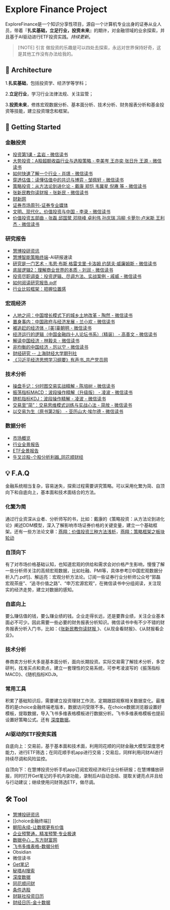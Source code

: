 # Explore Finance Project
ExploreFinance是一个知识分享性项目，源自一个计算机专业出身的证券从业人员，带着『**扎实基础，立足行业，投资未来**』的期许，对金融领域的业余探索，并且基于AI驱动进行ETF投资实践。*持续更新*。


> [!NOTE] 引言
> 做投资的乐趣是可以四处去探索，永远对世界保持好奇，这是其他工作没有办法给我的。


## 🧱 Architecture

1.**扎实基础**，包括投资学、经济学等学科；

2.**立足行业**，学习行业法律法规、关注监管；

3.**投资未来**，修炼宏观数据分析、基本面分析、技术分析、财务报表分析和基金投资等技能，建立投资理念和框架。

## 🚀 Getting Started

### 金融投资
- [投资第1课 - 孟岩 - 微信读书](https://weread.qq.com/web/reader/89b322f0813aba568g0116d0)
- [大势投资：A股超额收益行业与选股策略 - 李美岑 王亦奕 张日升 王源 - 微信读书](https://weread.qq.com/web/reader/8ea32590813ab8e14g016c13)
- [如何快速了解一个行业 - 肖璟 - 微信读书](https://weread.qq.com/web/reader/4a1321f0813aba52eg011a0a)
- [穿透估值：读懂估值中的共识与博弈 - 邹佩轩 - 微信读书](https://weread.qq.com/web/reader/56732180813ab91e1g01942f)
- [策略投资：从方法论到进化论 - 戴康 郑恺 韦冀星 倪赓 等 - 微信读书](https://weread.qq.com/web/reader/3a332100813ab8291g01835e)
- [张新民教你读财报 - 张新民 - 微信读书](https://weread.qq.com/web/reader/a6932010813ab789bg0155e6)
- [财新网](https://www.caixin.com/)
- [证券市场周刊-证券专业媒体](https://www.weeklyonstock.com/)
- [文明、现代化、价值投资与中国 - 李录 - 微信读书](https://weread.qq.com/web/reader/6f5323f071bd7f7b6f521e8jj)
- [价值投资五部曲 - 张磊 邱国鹭 邓晓峰 卓利伟 孙庆瑞 冯柳 卡萝尔·卢米斯 王利杰 - 微信读书](https://weread.qq.com/web/reader/c0332a50721a4eefc03c35c)
### 研究报告
- [慧博投研资讯](https://www.hibor.com.cn/)
- [慧博智能策略终端](https://www.hibor.com.cn/soft/download.html)-AI研报速读
- [研究是一门艺术 - 韦恩·布斯 格雷戈里·卡洛姆 约瑟夫·威廉姆斯 - 微信读书](https://weread.qq.com/web/reader/db432e10813ab6c3fg015221)
- [底层逻辑2：理解商业世界的本质 - 刘润 - 微信读书](https://weread.qq.com/web/reader/0b0322e0813ab7435g0197d8)
- [投资尽职调查：投资逻辑、尽调方法、实战案例 - 戚威 - 微信读书](https://weread.qq.com/web/reader/47d328d0813ab6e43g01891b)
- [如何阅读研究报告.pdf](https://sysbg.hibor.com.cn/pdf/%E5%A6%82%E4%BD%95%E9%98%85%E8%AF%BB%E7%A0%94%E7%A9%B6%E6%8A%A5%E5%91%8A.pdf)
- [行业比较框架：把握位置感](https://mp.weixin.qq.com/s?__biz=MzAxNjAwNTMwNQ==&mid=2652384917&idx=1&sn=d3a7de104f3d6c9920cc2d5961d1b1d3&chksm=8182d4c46c94e052583bb86c6a82a14070fe3404b0288ac0f6bf9b239cec4752bda24f01bcb6&scene=90&xtrack=1&sessionid=1756455045&subscene=93&clicktime=1756455128&enterid=1756455128&flutter_pos=5&biz_enter_id=4&ranksessionid=1756455051&jumppath=1001_1756455043263%2C1104_1756455046123%2C20020_1756455051058%2C1104_1756455114123&jumppathdepth=4&ascene=56&devicetype=iOS18.6.1&version=18003e34&nettype=3G+&abtest_cookie=AAACAA%3D%3D&lang=zh_CN&countrycode=CN&fontScale=100&exportkey=n_ChQIAhIQVfmeuKIqsKZifWZTFD455RLYAQIE97dBBAEAAAAAAJqVD5x8cSQAAAAOpnltbLcz9gKNyK89dVj0ltlQo1l9BUdl0b9q2P1I3fV%2FkX7GBFxe33bZgQaKrWsciI29mpFR6rTvx8FKxtBfGNJFlvRXIt8qcJWR4ahPMAaDO1JK%2B6dK5T7UDJmQMSL0O5BPEFuQ0vRtBuDW0%2BsEacGzdtABdyo3K00QHscsvss2W%2FXmrG8zSd763Pzc1XiVzMrJjGUqWhAhQMeUkMQiCBv05Zp5BHY43%2F8erDYoh45inZiSUj%2BnW7J7dnCfHn9avQ%3D%3D&pass_ticket=tzI99pzn8kMAy1USkh8Yg31Tuok2EW8viFc9Fb%2FCHM7CwM7GnjD8k4emu25WQp%2Fz&wx_header=3)

###  宏观经济
- [人地之间：中国增长模式下的城乡土地改革 - 陶然 - 微信读书](https://weread.qq.com/web/reader/4a1322e0813ab7f4ag010fb7)
- [置身事内：中国政府与经济发展 - 兰小欢 - 微信读书](https://weread.qq.com/web/reader/2a332d10726332f72a34943)
- [被追赶的经济体 - [美]辜朝明 - 微信读书](https://weread.qq.com/web/reader/7ac32f60813ab87d3g015c97)
- [经济运行的逻辑（中国金融四十人论坛书系）（精装） - 高善文 - 微信读书](https://weread.qq.com/web/reader/2dd321205c520b2dd1acb86)
- [解读中国经济 - 林毅夫 - 微信读书](https://weread.qq.com/web/reader/62a326b059f06862a5201ac)
- [非均衡的中国经济 - 厉以宁 - 微信读书](https://weread.qq.com/web/reader/f9b32780813ab7203g0172d6)
- [财经研究 -- 上海财经大学期刊社](https://qks.sufe.edu.cn/J/CJYJ.html/CN)
- [《习近平经济思想学习纲要》有声书_共产党员网](https://www.12371.cn/special/jjsxgy/)

### 技术分析
- [操盘手记：分时图交易实战精解 - 陈培树 - 微信读书](https://weread.qq.com/web/reader/b8532880717d2e6db854489)
- [振荡指标MACD：波段操作精解（升级版） - 凌波 - 微信读书](https://weread.qq.com/web/reader/9ab3240059cb479abb2f6b7)
- [随机指标KDJ：波段操作精解 - 凌波 - 微信读书](https://weread.qq.com/web/reader/86e32300718e765e86eb1d5)
- [交易至”简”：交易思维模式训练与实战心法 - 简放 - 微信读书](https://weread.qq.com/web/reader/44f32fc0813ab844ag01741f)
- [以交易为生（原书第2版） - 亚历山大·埃尔德 - 微信读书](https://weread.qq.com/web/reader/8fa32a205dde488fa6bc2a6)

### 数据分析
- [市场概览](https://web.tinysoft.com.cn/website/index.tsl?PageID=48672)
- [行业全景报告](https://web.tinysoft.com.cn/website/index.tsl?PageID=52409)
- [ETF全景报告](https://web.tinysoft.com.cn/website/index.tsl?PageID=54667)
- [牛叉诊股-个股分析利器_同花顺财经](https://doctor.10jqka.com.cn/)
## 💡 F.A.Q
金融系统相当复杂，容易迷失，探索过程需要讲究策略。可以采用化繁为简、自顶向下和自底向上，基本面和技术面结合的方法。

### 化繁为简
通过行业资深从业者、分析师写的书，比如：戴康的《策略投资：从方法论到进化论》阐述DDM模型，深入了解影响市场证券价格的关键变量，建立一个基础框架。还有一些方法论文章：[燕翔：价值投资三种方法浅析](https://mp.weixin.qq.com/s?__biz=MzU0MjAwOTA2MQ==&mid=2247522979&idx=1&sn=08eab40add1230434922c156eb8952c6&chksm=fa7ec44cfad27424d177bbe270ba376c3ce44d8da6663e23884fe67c99467b2e065ae7cacfde#rd)，[燕翔：策略框架之板块轮动](https://mp.weixin.qq.com/s/FWGUHkHoZWldp1vdffg-7g)

### 自顶向下
有了对市场价格基础认知，也知道宏观的供给和需求会对价格产生影响，慢慢了解一些分析师关注的高频宏观数据，比如社融、PMI等，具体参考[[中国宏观数据分析入门.pdf]]、解运亮：宏观分析方法论。订阅一些证券行业分析师公众号“郭磊宏观茶座”、“追寻价值之路”、“申万宏源宏观”，在微信读书中分组阅读，关注现实的经济走势，建立对数据的感知。

### 自底向上
要么赚估值的钱，要么赚业绩的钱。企业走得长远，还是要靠业绩，关注企业基本面必不可少。因此需要一些必要的财务报表分析知识。微信读书中有不少不错的财务报表分析入门书，比如：《[张新民教你读财报 ](https://weread.qq.com/web/reader/a6932010813ab789bg0155e6)》、《从现金看财报》、《从财报看企业》。

### 技术分析
券商卖方分析大多是基本面分析，面向长期投资。实际交易需了解技术分析，多空研判，找准买点和卖点，建立一套理性的交易系统，可参考凌波写的《振荡指标MACD》、《随机指标KDJ》。

### 常用工具
积累了基础知识后，需要建立投资理财工作流，定期跟踪观察相关数据变化。最推荐的是choice金融终端老版本，数据访问受限不多。在choice数据浏览器设置好模板，提取数据，导入飞书多维表格模板进行数据分析。飞书多维表格模板也提前设置好策略公式。还有 [深度数据](https://web.tinysoft.com.cn/website/index.tsl?PageID=52173)。

### AI驱动的ETF投资实践

自底向上：交易前，基于基本面和技术面，利用同花顺的问财金融大模型深度思考能力，进行ETF筛选；在同花顺手机app进行交易；交易后，同样利用问财AI进行持续尽调和风险监控。

自顶向下：在慧博投资分析手机app订阅宏观经济和行业分析研报；在慧博播放研报，同时打开Get笔记的手机内录功能，录制后AI自动总结、提取关键亮点并且给与行动建议；继续使用问财筛选ETF，做尽调。

## 🛠️ Tool
- [慧博投研资讯](https://www.hibor.com.cn/)
- [[choice金融终端]]
- [朝阳永续-让数据更有价值](https://www.go-goal.com/product/gogoal)
- [企业预警通，精准预警·专业极速](https://www.qyyjt.cn/)
- [数据中心 _ 东方财富网](https://data.eastmoney.com/center/)
- [飞书多维表格-数据分析](https://docs.feishu.cn/welcome)
- Obsidian
- 微信读书
- [Get笔记](https://www.biji.com/note)
- [秘塔AI搜索](https://metaso.cn/)
- [深度数据](https://web.tinysoft.com.cn/website/index.tsl?PageID=52173)
- [同花顺问财](https://www.iwencai.com/unifiedwap/home/index)
- [条件选股](https://xuangu.eastmoney.com/)
- [财联社投资日历](https://www.cls.cn/investKalendar)
- [财经日历-金十数据](https://rili.jin10.com/)
